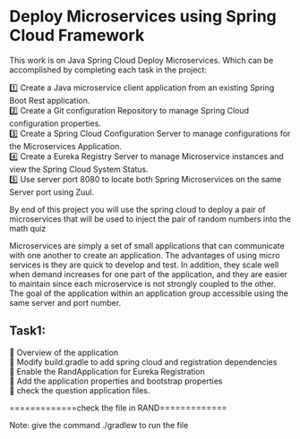 # Deploy Microservices using Spring Cloud Framework
This work is on Java Spring Cloud Deploy Microservices. Which can be accomplished by completing each task in the project:

:one: Create a Java microservice client application from an existing Spring Boot Rest application.\
:two: Create a Git configuration Repository to manage Spring Cloud configuration properties.\
:three: Create a Spring Cloud Configuration Server to manage configurations for the Microservices Application.\
:four: Create a Eureka Registry Server to manage Microservice instances and view the Spring Cloud System Status.\
:five: Use server port 8080 to locate both Spring Microservices on the same Server port using Zuul.

By end of this project you will use the spring cloud to deploy a pair of microservices that will be used to inject the pair of random numbers into the math quiz

Microservices are simply a set of small applications that can communicate with one another to create an application. The advantages of using micro services is they are quick to develop and test. In addition, they scale well when demand increases for one part of the application, and they are easier to maintain since each microservice is not strongly coupled to the other. The goal of the application within an application group accessible using the same server and port number.

## Task1: 
:dart: Overview of the application\
:dart: Modify build.gradle to add spring cloud and registration dependencies\
:dart: Enable the RandApplication for Eureka Registration\
:dart: Add the application properties and bootstrap properties\
:dart: check the question application files.

=============check the file in RAND=============

Note: give the command ./gradlew to run the file


